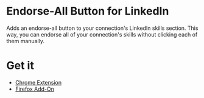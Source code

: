 # Endorse-All Button for LinkedIn
Adds an endorse-all button to your connection's LinkedIn skills section.
This way, you can endorse all of your connection's skills without clicking each of them manually.

# Get it
- [Chrome Extension](https://chrome.google.com/webstore/detail/endorse-all-button/hfjkelfijbdpkekonednlfmpclabmnjh)
- [Firefox Add-On](https://addons.mozilla.org/en-US/firefox/addon/linkedin-endorse-all/)
